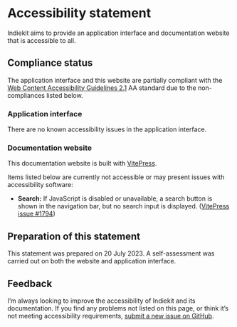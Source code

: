 # Accessibility statement

Indiekit aims to provide an application interface and documentation website that is accessible to all.

## Compliance status

The application interface and this website are partially compliant with the [Web Content Accessibility Guidelines 2.1](https://www.w3.org/TR/WCAG21/) AA standard due to the non-compliances listed below.

### Application interface

There are no known accessibility issues in the application interface.

### Documentation website

This documentation website is built with [VitePress](https://vitepress.vuejs.org).

Items listed below are currently not accessible or may present issues with accessibility software:

* **Search:** If JavaScript is disabled or unavailable, a search button is shown in the navigation bar, but no search input is displayed. ([VitePress issue #1794](https://github.com/vuejs/vitepress/issues/1794))

## Preparation of this statement

This statement was prepared on 20 July 2023. A self-assessment was carried out on both the website and application interface.

## Feedback

I’m always looking to improve the accessibility of Indiekit and its documentation. If you find any problems not listed on this page, or think it’s not meeting accessibility requirements, [submit a new issue on GitHub](https://github.com/getindiekit/indiekit/issues/new/choose).
